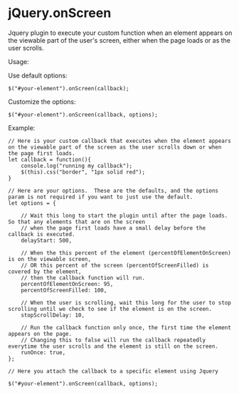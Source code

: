 # jQuery.onScreen

Jquery plugin to execute your custom function when an element appears on the viewable part of the user's screen, either when the page loads or as the user scrolls.

Usage:

Use default options:
```
$("#your-element").onScreen(callback);
```

Customize the options:
```
$("#your-element").onScreen(callback, options);
```

Example:

```
// Here is your custom callback that executes when the element appears on the viewable part of the screen as the user scrolls down or when the page first loads.
let callback = function(){
	console.log("running my callback");
	$(this).css("border", "1px solid red");
}

// Here are your options.  These are the defaults, and the options param is not required if you want to just use the default.
let options = {

	// Wait this long to start the plugin until after the page loads.  So that any elements that are on the screen
	// when the page first loads have a small delay before the callback is executed.
	delayStart: 500,

	// When the this percent of the element (percentOfElementOnScreen) is on the viewable screen,
	// OR this percent of the screen (percentOfScreenFilled) is covered by the element,
	// then the callback function will run.
	percentOfElementOnScreen: 95,
	percentOfScreenFilled: 100,

	// When the user is scrolling, wait this long for the user to stop scrolling until we check to see if the element is on the screen.
	stopScrollDelay: 10,
	
	// Run the callback function only once, the first time the element appears on the page.
	// Changing this to false will run the callback repeatedly everytime the user scrolls and the element is still on the screen.
	runOnce: true,
};

// Here you attach the callback to a specific element using Jquery

$("#your-element").onScreen(callback, options);
```


